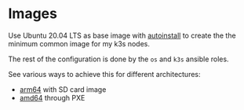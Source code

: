 # Images
Use Ubuntu 20.04 LTS as base image with [autoinstall][1] to create the the
minimum common image for my k3s nodes.

The rest of the configuration is done by the `os` and `k3s` ansible roles.

See various ways to achieve this for different architectures:
* [arm64](arm64) with SD card image
* [amd64](amd64) through PXE

[1]: https://ubuntu.com/server/docs/install/autoinstall
